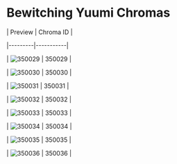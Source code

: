 # Bewitching Yuumi Chromas


| Preview | Chroma ID |

|---------|-----------|

| ![350029](https://raw.communitydragon.org/latest/plugins/rcp-be-lol-game-data/global/default/v1/champion-chroma-images/350/350029.png) | 350029 |

| ![350030](https://raw.communitydragon.org/latest/plugins/rcp-be-lol-game-data/global/default/v1/champion-chroma-images/350/350030.png) | 350030 |

| ![350031](https://raw.communitydragon.org/latest/plugins/rcp-be-lol-game-data/global/default/v1/champion-chroma-images/350/350031.png) | 350031 |

| ![350032](https://raw.communitydragon.org/latest/plugins/rcp-be-lol-game-data/global/default/v1/champion-chroma-images/350/350032.png) | 350032 |

| ![350033](https://raw.communitydragon.org/latest/plugins/rcp-be-lol-game-data/global/default/v1/champion-chroma-images/350/350033.png) | 350033 |

| ![350034](https://raw.communitydragon.org/latest/plugins/rcp-be-lol-game-data/global/default/v1/champion-chroma-images/350/350034.png) | 350034 |

| ![350035](https://raw.communitydragon.org/latest/plugins/rcp-be-lol-game-data/global/default/v1/champion-chroma-images/350/350035.png) | 350035 |

| ![350036](https://raw.communitydragon.org/latest/plugins/rcp-be-lol-game-data/global/default/v1/champion-chroma-images/350/350036.png) | 350036 |